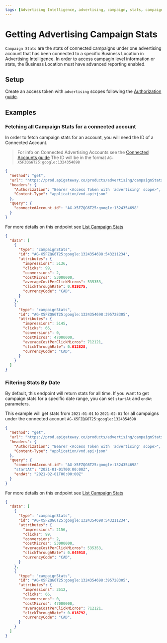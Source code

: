 ```yaml
---
tags: [Advertising Intelligence, advertising, campaign, stats, campaignStats]
---
```

# Getting Advertising Campaign Stats

`Campaign Stats` are the stats of connected campaigns under one advertising account that has been connected to a specific Business Location in Advertising Intelligence.  In order to access campagin level information or stats, the Business Location must have advanced reporting enabled.

## Setup

Create an access token with `advertising` scopes following the [Authorization guide](../../Authorization/Authorization.md).

## Examples

### Fetching all Campaign Stats for a connected account
In order to fetch campaign stats for an account, you will need the ID of a Connected Account. 
> For info on Connected Advertising Accounts see the [Connected Accounts guide](./connectedAccount.md)
The ID will be in the format `AG-X5FZQG6T25:google:1324354698`

<!--
type: tab
title: Request
-->
```json http
{
  "method": "get",
  "url": "https://prod.apigateway.co/products/advertising/campaignStats",
  "headers": {
    "Authorization": "Bearer <Access Token with 'advertising' scope>",
    "Content-Type": "application/vnd.api+json"
  },
  "query": {
    "connectedAccount.id": "AG-X5FZQG6T25:google:1324354698"
  }
}
```

For more details on this endpoint see [List Campaign Stats](../../../openapi/advertising/advertising.yaml/paths/~1campaignStats/get)
<!--
type: tab
title: Example Response
-->
```json
{
  "data": [
    {
      "type": "campaignStats",
      "id": "AG-X5FZQG6T25:google:1324354698:543211234",
      "attributes": {
        "impressions": 5136,
        "clicks": 99,
        "conversions": 2,
        "costMicros": 53000000,
        "averageCostPerClickMicros": 535353,
        "clickThroughRate": 0.019275,
        "currencyCode": "CAD",
      }
    },
    {
      "type": "campaignStats",
      "id": "AG-X5FZQG6T25:google:1324354698:395728305",
      "attributes": {
        "impressions": 5145,
        "clicks": 66,
        "conversions": 0,
        "costMicros": 47000000,
        "averageCostPerClickMicros": 712121,
        "clickThroughRate": 0.012828,
        "currencyCode": "CAD",
      }
    }
  ]
}
```
<!--
type: tab-end
-->

### Filtering Stats By Date

By default, this endpoint will return stats for all time.  If you want to get campaign stats for a specific date range, you can set `startAt` and `endAt` parameters.

This example will get stats from `2021-01-01` to `2021-02-01` for all campaigns under the connected account `AG-X5FZQG6T25:google:1324354698`

<!--
type: tab
title: Request
-->
```json http
{
  "method": "get",
  "url": "https://prod.apigateway.co/products/advertising/campaignStats",
  "headers": {
    "Authorization": "Bearer <Access Token with 'advertising' scope>",
    "Content-Type": "application/vnd.api+json"
  },
  "query": {
    "connectedAccount.id": "AG-X5FZQG6T25:google:1324354698"
    "startAt": "2021-01-01T00:00:00Z",
    "endAt": "2021-02-01T00:00:00Z"
  }
}
```

For more details on this endpoint see [List Campaign Stats](../../../openapi/advertising/advertising.yaml/paths/~1campaignStats/get)
<!--
type: tab
title: Example Response
-->
```json
{
  "data": [
    {
      "type": "campaignStats",
      "id": "AG-X5FZQG6T25:google:1324354698:543211234",
      "attributes": {
        "impressions": 2156,
        "clicks": 99,
        "conversions": 2,
        "costMicros": 53000000,
        "averageCostPerClickMicros": 535353,
        "clickThroughRate": 0.045918,
        "currencyCode": "CAD",
      }
    },
    {
      "type": "campaignStats",
      "id": "AG-X5FZQG6T25:google:1324354698:395728305",
      "attributes": {
        "impressions": 3512,
        "clicks": 66,
        "conversions": 0,
        "costMicros": 47000000,
        "averageCostPerClickMicros": 712121,
        "clickThroughRate": 0.018792,
        "currencyCode": "CAD",
      }
    }
  ]
}
```
<!--
type: tab-end
-->
